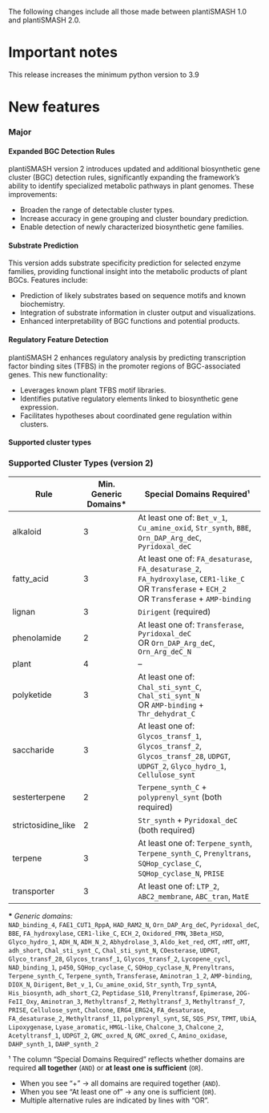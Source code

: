 The following changes include all those made between plantiSMASH 1.0 and plantiSMASH 2.0.

# Important notes

This release increases the minimum python version to 3.9 

# New features

<h3>Major</h3>

<h4>Expanded BGC Detection Rules</h4>

plantiSMASH version 2 introduces updated and additional biosynthetic gene cluster (BGC) detection rules, significantly expanding the framework’s ability to identify specialized metabolic pathways in plant genomes. These improvements:

* Broaden the range of detectable cluster types.
* Increase accuracy in gene grouping and cluster boundary prediction.
* Enable detection of newly characterized biosynthetic gene families.

<h4>Substrate Prediction</h4>

This version adds substrate specificity prediction for selected enzyme families, providing functional insight into the metabolic products of plant BGCs. Features include:

* Prediction of likely substrates based on sequence motifs and known biochemistry.
* Integration of substrate information in cluster output and visualizations.
* Enhanced interpretability of BGC functions and potential products.

<h4>Regulatory Feature Detection</h4>

plantiSMASH 2 enhances regulatory analysis by predicting transcription factor binding sites (TFBS) in the promoter regions of BGC-associated genes. This new functionality:

* Leverages known plant TFBS motif libraries.
* Identifies putative regulatory elements linked to biosynthetic gene expression.
* Facilitates hypotheses about coordinated gene regulation within clusters.

<h4>Supported cluster types </h4>

### Supported Cluster Types (version 2)

| Rule               | Min. Generic Domains* | Special Domains Required¹                                         |
|--------------------|-----------------------|--------------------------------------------------------------------|
| alkaloid           | 3                     | At least one of: `Bet_v_1`, `Cu_amine_oxid`, `Str_synth`, `BBE`, `Orn_DAP_Arg_deC`, `Pyridoxal_deC` |
| fatty_acid         | 3                     | At least one of: `FA_desaturase`, `FA_desaturase_2`, `FA_hydroxylase`, `CER1-like_C` <br> OR `Transferase` + `ECH_2` <br> OR `Transferase` + `AMP-binding` |
| lignan             | 3                     | `Dirigent` (required)                                              |
| phenolamide        | 2                     | At least one of: `Transferase`, `Pyridoxal_deC` <br> OR `Orn_DAP_Arg_deC`, `Orn_Arg_deC_N` |
| plant              | 4                     | –                                                                  |
| polyketide         | 3                     | At least one of: `Chal_sti_synt_C`, `Chal_sti_synt_N` <br> OR `AMP-binding` + `Thr_dehydrat_C` |
| saccharide         | 3                     | At least one of: `Glycos_transf_1`, `Glycos_transf_2`, `Glycos_transf_28`, `UDPGT`, `UDPGT_2`, `Glyco_hydro_1`, `Cellulose_synt` |
| sesterterpene      | 2                     | `Terpene_synth_C` + `polyprenyl_synt` (both required)              |
| strictosidine_like | 2                     | `Str_synth` + `Pyridoxal_deC` (both required)                      |
| terpene            | 3                     | At least one of: `Terpene_synth`, `Terpene_synth_C`, `Prenyltrans`, `SQHop_cyclase_C`, `SQHop_cyclase_N`, `PRISE` |
| transporter        | 3                     | At least one of: `LTP_2`, `ABC2_membrane`, `ABC_tran`, `MatE`      |

**\*** *Generic domains:*  
`NAD_binding_4`, `FAE1_CUT1_RppA`, `HAD_RAM2_N`, `Orn_DAP_Arg_deC`, `Pyridoxal_deC`, `BBE`, `FA_hydroxylase`, `CER1-like_C`, `ECH_2`, `Oxidored_FMN`, `3Beta_HSD`, `Glyco_hydro_1`, `ADH_N`, `ADH_N_2`, `Abhydrolase_3`, `Aldo_ket_red`, `cMT`, `nMT`, `oMT`, `adh_short`, `Chal_sti_synt_C`, `Chal_sti_synt_N`, `COesterase`, `UDPGT`, `Glyco_transf_28`, `Glycos_transf_1`, `Glycos_transf_2`, `Lycopene_cycl`, `NAD_binding_1`, `p450`, `SQHop_cyclase_C`, `SQHop_cyclase_N`, `Prenyltrans`, `Terpene_synth_C`, `Terpene_synth`, `Transferase`, `Aminotran_1_2`, `AMP-binding`, `DIOX_N`, `Dirigent`, `Bet_v_1`, `Cu_amine_oxid`, `Str_synth`, `Trp_syntA`, `His_biosynth`, `adh_short_C2`, `Peptidase_S10`, `Prenyltransf`, `Epimerase`, `2OG-FeII_Oxy`, `Aminotran_3`, `Methyltransf_2`, `Methyltransf_3`, `Methyltransf_7`, `PRISE`, `Cellulose_synt`, `Chalcone`, `ERG4_ERG24`, `FA_desaturase`, `FA_desaturase_2`, `Methyltransf_11`, `polyprenyl_synt`, `SE`, `SQS_PSY`, `TPMT`, `UbiA`, `Lipoxygenase`, `Lyase_aromatic`, `HMGL-like`, `Chalcone_3`, `Chalcone_2`, `Acetyltransf_1`, `UDPGT_2`, `GMC_oxred_N`, `GMC_oxred_C`, `Amino_oxidase`, `DAHP_synth_1`, `DAHP_synth_2`

¹ The column “Special Domains Required” reflects whether domains are required **all together** (`AND`) or **at least one is sufficient** (`OR`).

- When you see “+” → all domains are required together (`AND`).
- When you see “At least one of” → any one is sufficient (`OR`).
- Multiple alternative rules are indicated by lines with “OR”.